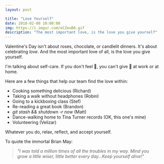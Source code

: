 ```yaml
---
layout: post

title: "Love Yourself"
date: 2018-02-08 10:00:00
img: https://i.imgur.com/eCZeuB6.gif
description: "The most important love, is the love you give yourself"
---
```


Valentine's Day isn't about roses, chocolate, or candlelit dinners. It's about celebrating _love_. And the most important love of all, is the love you give yourself.

I'm talking about self-care. If you don't feel 💯, you can't give 💯 at work or at home.

Here are a few things that help our team find the love within:

- Cooking something delicious (Richard)
- Taking a walk without headphones (Robin)
- Going to a kickboxing class (Stef)
- Re-reading a great book (Brandon)
- _git stash && shutdown -r now_ (Matt)
- Dance-walking home to Tina Turner records (OK, this one's mine)
- Volunteering (Velizar)

Whatever you do, relax, reflect, and accept yourself.

To quote the immortal Brian May:

>_"I was told a million times of all the troubles in my way. Mind you grow a little wiser, little better every day&hellip;Keep yourself alive!"_